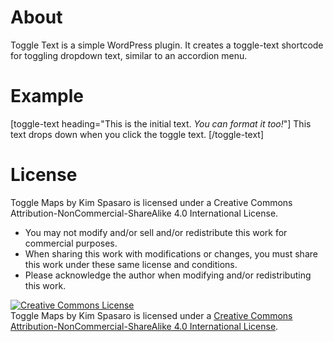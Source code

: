 # About
Toggle Text is a simple WordPress plugin. It creates a toggle-text shortcode for toggling dropdown text, similar to an accordion menu.

# Example
[toggle-text heading="This is the initial text. <i>You can format it too!</i>"]
This text drops down when you click the toggle text.
[/toggle-text]

# License
Toggle Maps by Kim Spasaro is licensed under a Creative Commons Attribution-NonCommercial-ShareAlike 4.0 International License.

* You may not modify and/or sell and/or redistribute this work for commercial purposes.
* When sharing this work with modifications or changes, you must share this work under these same license and conditions.
* Please acknowledge the author when modifying and/or redistributing this work.

<a rel="license" href="http://creativecommons.org/licenses/by-nc-sa/4.0/"><img alt="Creative Commons License" style="border-width:0" src="https://i.creativecommons.org/l/by-nc-sa/4.0/88x31.png" /></a><br /><span xmlns:dct="http://purl.org/dc/terms/" property="dct:title">Toggle Maps</span> by <span xmlns:cc="http://creativecommons.org/ns#" property="cc:attributionName">Kim Spasaro</span> is licensed under a <a rel="license" href="http://creativecommons.org/licenses/by-nc-sa/4.0/">Creative Commons Attribution-NonCommercial-ShareAlike 4.0 International License</a>.

